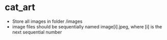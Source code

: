 # cat_art
- Store all images in folder /images
- image files should be sequentially named image[i].jpeg, where [i] is the next sequential number
